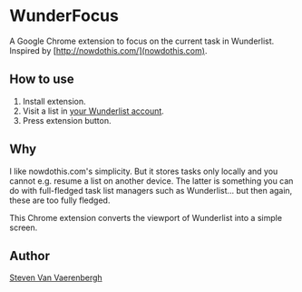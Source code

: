 WunderFocus
===========

A Google Chrome extension to focus on the current task in Wunderlist. Inspired by [http://nowdothis.com/](nowdothis.com).

How to use
----------

1. Install extension.
2. Visit a list in [your Wunderlist account](https://www.wunderlist.com/).
3. Press extension button.

Why
---

I like nowdothis.com's simplicity. But it stores tasks only locally and you cannot e.g. resume a list on another device. The latter is something you can do with full-fledged task list managers such as Wunderlist... but then again, these are too fully fledged.

This Chrome extension converts the viewport of Wunderlist into a simple screen.

Author
------

[Steven Van Vaerenbergh](https://github.com/steven2358)
